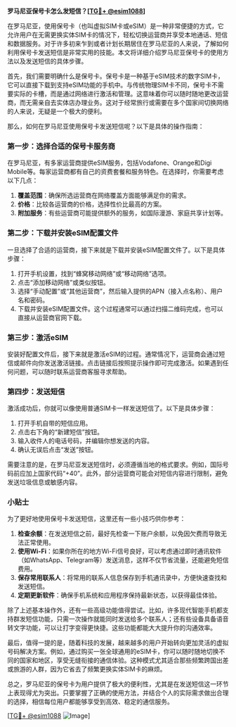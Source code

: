 **罗马尼亚保号卡怎么发短信？[[TG💪+ @esim1088](https://t.me/s/esim1088)]**

在罗马尼亚，使用保号卡（也叫虚拟SIM卡或eSIM）是一种非常便捷的方式，它允许用户在无需更换实体SIM卡的情况下，轻松切换运营商并享受本地通话、短信和数据服务。对于许多初来乍到或者计划长期居住在罗马尼亚的人来说，了解如何利用保号卡发送短信是非常实用的技能。本文将详细介绍罗马尼亚保号卡的使用方法以及发送短信的具体步骤。

首先，我们需要明确什么是保号卡。保号卡是一种基于eSIM技术的数字SIM卡，它可以直接下载到支持eSIM功能的手机中。与传统物理SIM卡不同，保号卡不需要实际的卡槽，而是通过网络进行激活和管理。这意味着你可以随时随地更改运营商，而无需亲自去实体店办理业务。这对于经常旅行或需要在多个国家间切换网络的人来说，无疑是一个极大的便利。

那么，如何在罗马尼亚使用保号卡发送短信呢？以下是具体的操作指南：

### 第一步：选择合适的保号卡服务商

在罗马尼亚，有多家运营商提供eSIM服务，包括Vodafone、Orange和Digi Mobile等。每家运营商都有自己的资费套餐和服务特色。在选择时，你需要考虑以下几点：

1. **覆盖范围**：确保所选运营商在网络覆盖方面能够满足你的需求。
2. **价格**：比较各运营商的价格，选择性价比最高的方案。
3. **附加服务**：有些运营商可能提供额外的服务，如国际漫游、家庭共享计划等。

### 第二步：下载并安装eSIM配置文件

一旦选择了合适的运营商，接下来就是下载并安装eSIM配置文件了。以下是具体步骤：

1. 打开手机设置，找到“蜂窝移动网络”或“移动网络”选项。
2. 点击“添加移动网络”或类似按钮。
3. 选择“手动配置”或“其他运营商”，然后输入提供的APN（接入点名称）、用户名和密码。
4. 下载并安装eSIM配置文件。这个过程通常可以通过扫描二维码完成，也可以直接从运营商官网下载。

### 第三步：激活eSIM

安装好配置文件后，接下来就是激活eSIM的过程。通常情况下，运营商会通过短信或邮件向你发送激活链接。点击链接后按照提示操作即可完成激活。如果遇到任何问题，可以随时联系运营商客服寻求帮助。

### 第四步：发送短信

激活成功后，你就可以像使用普通SIM卡一样发送短信了。以下是具体步骤：

1. 打开手机自带的短信应用。
2. 点击右下角的“新建短信”按钮。
3. 输入收件人的电话号码，并编辑你想发送的内容。
4. 确认无误后点击“发送”按钮。

需要注意的是，在罗马尼亚发送短信时，必须遵循当地的格式要求。例如，国际号码前应加上国家代码“+40”。此外，部分运营商可能会对短信内容进行限制，避免发送垃圾信息或敏感内容。

### 小贴士

为了更好地使用保号卡发送短信，这里还有一些小技巧供你参考：

1. **检查余额**：在发送短信之前，最好先检查一下账户余额，以免因欠费而导致无法正常使用。
2. **使用Wi-Fi**：如果你所在的地方Wi-Fi信号良好，可以考虑通过即时通讯软件（如WhatsApp、Telegram等）发送消息，这样不仅节省流量，还能避免短信费用。
3. **保存常用联系人**：将常用的联系人信息保存到手机通讯录中，方便快速查找和发送短信。
4. **定期更新软件**：确保手机系统和应用程序保持最新状态，以获得最佳体验。

除了上述基本操作外，还有一些高级功能值得尝试。比如，许多现代智能手机都支持群发短信功能，只需一次操作就能同时发送给多个联系人；还有些设备具备语音转文字功能，可以让打字变得更快捷。这些功能都能大大提升你的沟通效率。

最后，值得一提的是，随着科技的发展，越来越多的用户开始转向更加灵活的虚拟号码解决方案。例如，通过购买一张全球通用的eSIM卡，你可以随时随地切换不同的国家和地区，享受无缝衔接的通信体验。这种模式尤其适合那些频繁跨国出差或旅游的人群，因为它省去了频繁更换实体SIM卡的麻烦。

总之，罗马尼亚的保号卡为用户提供了极大的便利性，尤其是在发送短信这一环节上表现得尤为突出。只要掌握了正确的使用方法，并结合个人的实际需求做出合理的选择，相信每位用户都能够享受到高效、稳定的通信服务。

[[TG💪+ @esim1088](https://t.me/s/esim1088) ![Image](https://i.postimg.cc/4NQfJmqS/Snipaste-2025-05-13-00-14-12.png)]